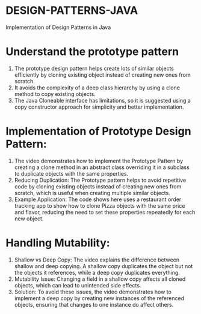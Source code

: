 # DESIGN-PATTERNS-JAVA
Implementation of Design Patterns in Java

# Understand the prototype pattern
1. The prototype design pattern helps create lots of similar objects efficiently 
by cloning existing object instead of creating new ones from scratch.
2. It avoids the complexity of a deep class hierarchy by using a clone method to 
copy existing objects.
3. The Java Cloneable interface has limitations, so it is suggested using a copy
constructor approach for simplicity and better implementation.

# Implementation of Prototype Design Pattern:
1. The video demonstrates how to implement the Prototype Pattern by creating a clone
method in an abstract class overriding it in a subclass to duplicate objects with
the same properties.
2. Reducing Duplication: The Prototype pattern helps to avoid repetitive code by 
cloning existing objects instead of creating new ones from scratch, which is useful
when creating multiple similar objects.
3. Example Application: The code shows here uses a restaurant order tracking app to
show how to clone Pizza objects with the same price and flavor, reducing the need
to set these properties repeatedly for each new object.

# Handling Mutability:
1. Shallow vs Deep Copy: The video explains the difference between shallow and deep
copying. A shallow copy duplicates the object but not the objects it references,
while a deep copy duplicates everything.
2. Mutability Issue: Changing a field in a shallow copy affects all cloned objects,
which can lead to unintended side effects.
3. Solution: To avoid these issues, the video demonstrates how to implement a deep 
copy by creating new instances of the referenced objects, ensuring that changes to
one instance do affect others.